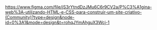 https://www.figma.com/file/jS3rYtndDzJMu6C6r9CV2a/P%C3%A1gina-web%3A-utilizando-HTML-e-CSS-para-construir-um-site-criativo-(Community)?type=design&node-id=0%3A1&mode=design&t=rohqJYmAhguX3Wcj-1
